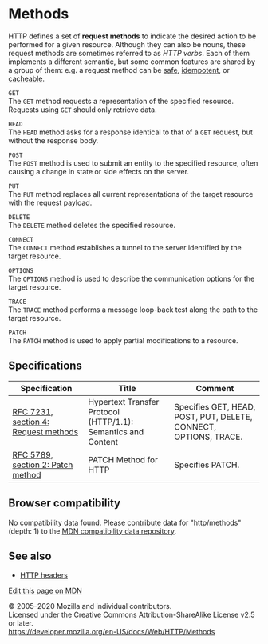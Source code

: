 Methods
=======

HTTP defines a set of **request methods** to indicate the desired action to be performed for a given resource. Although they can also be nouns, these request methods are sometimes referred to as *HTTP verbs*. Each of them implements a different semantic, but some common features are shared by a group of them: e.g. a request method can be [safe](https://developer.mozilla.org/en-US/docs/Glossary/safe), [idempotent](https://developer.mozilla.org/en-US/docs/Glossary/idempotent), or [cacheable](https://developer.mozilla.org/en-US/docs/Glossary/cacheable).

`GET`  
The `GET` method requests a representation of the specified resource. Requests using `GET` should only retrieve data.

`HEAD`  
The `HEAD` method asks for a response identical to that of a `GET` request, but without the response body.

`POST`  
The `POST` method is used to submit an entity to the specified resource, often causing a change in state or side effects on the server.

`PUT`  
The `PUT` method replaces all current representations of the target resource with the request payload.

`DELETE`  
The `DELETE` method deletes the specified resource.

`CONNECT`  
The `CONNECT` method establishes a tunnel to the server identified by the target resource.

`OPTIONS`  
The `OPTIONS` method is used to describe the communication options for the target resource.

`TRACE`  
The `TRACE` method performs a message loop-back test along the path to the target resource.

`PATCH`  
The `PATCH` method is used to apply partial modifications to a resource.

Specifications
--------------

<table><thead><tr class="header"><th>Specification</th><th>Title</th><th>Comment</th></tr></thead><tbody><tr class="odd"><td><a href="https://tools.ietf.org/html/rfc7231#section-4">RFC 7231, section 4: Request methods</a></td><td>Hypertext Transfer Protocol (HTTP/1.1): Semantics and Content</td><td>Specifies GET, HEAD, POST, PUT, DELETE, CONNECT, OPTIONS, TRACE.</td></tr><tr class="even"><td><a href="https://tools.ietf.org/html/rfc5789#section-2">RFC 5789, section 2: Patch method</a></td><td>PATCH Method for HTTP</td><td>Specifies PATCH.</td></tr></tbody></table>

Browser compatibility
---------------------

No compatibility data found. Please contribute data for "http/methods" (depth: 1) to the [MDN compatibility data repository](https://github.com/mdn/browser-compat-data).

See also
--------

-   [HTTP headers](headers)

<a href="https://developer.mozilla.org/en-US/docs/Web/HTTP/Methods$edit" class="_attribution-link">Edit this page on MDN</a>

© 2005–2020 Mozilla and individual contributors.  
Licensed under the Creative Commons Attribution-ShareAlike License v2.5 or later.  
<a href="https://developer.mozilla.org/en-US/docs/Web/HTTP/Methods" class="_attribution-link">https://developer.mozilla.org/en-US/docs/Web/HTTP/Methods</a>
